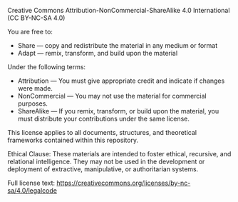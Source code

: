 Creative Commons Attribution-NonCommercial-ShareAlike 4.0 International (CC BY-NC-SA 4.0)

You are free to:

- Share — copy and redistribute the material in any medium or format
- Adapt — remix, transform, and build upon the material

Under the following terms:

- Attribution — You must give appropriate credit and indicate if changes were made.
- NonCommercial — You may not use the material for commercial purposes.
- ShareAlike — If you remix, transform, or build upon the material, you must distribute your
  contributions  under the same license.

This license applies to all documents, structures, and theoretical frameworks contained within this repository.

Ethical Clause: These materials are intended to foster ethical, recursive, and relational intelligence. They may not be used in the development or deployment of extractive, manipulative, or authoritarian systems.

Full license text: https://creativecommons.org/licenses/by-nc-sa/4.0/legalcode
